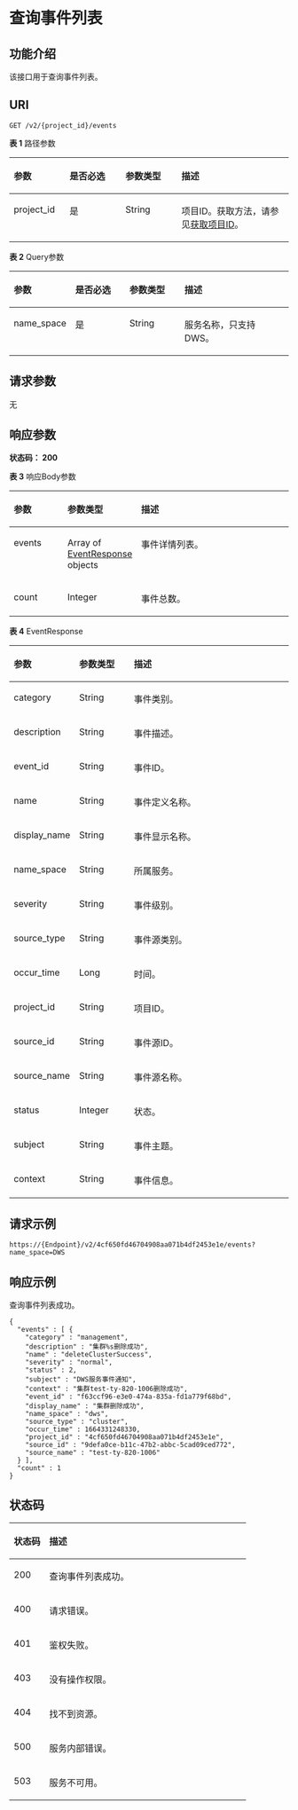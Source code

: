 # 查询事件列表<a name="ZH-CN_TOPIC_0000001437702065"></a>

## 功能介绍<a name="section1493910517219"></a>

该接口用于查询事件列表。

## URI<a name="section6949125162120"></a>

```
GET /v2/{project_id}/events
```

**表 1**  路径参数

<a name="table1396211522117"></a>
<table><thead align="left"><tr id="row19584511210"><th class="cellrowborder" valign="top" width="20%" id="mcps1.2.5.1.1"><p id="p6965185152110"><a name="p6965185152110"></a><a name="p6965185152110"></a>参数</p>
</th>
<th class="cellrowborder" valign="top" width="20%" id="mcps1.2.5.1.2"><p id="p5969556212"><a name="p5969556212"></a><a name="p5969556212"></a>是否必选</p>
</th>
<th class="cellrowborder" valign="top" width="20%" id="mcps1.2.5.1.3"><p id="p79749572116"><a name="p79749572116"></a><a name="p79749572116"></a>参数类型</p>
</th>
<th class="cellrowborder" valign="top" width="40%" id="mcps1.2.5.1.4"><p id="p1197815513215"><a name="p1197815513215"></a><a name="p1197815513215"></a>描述</p>
</th>
</tr>
</thead>
<tbody><tr id="row8958145132110"><td class="cellrowborder" valign="top" width="20%" headers="mcps1.2.5.1.1 "><p id="p598612517214"><a name="p598612517214"></a><a name="p598612517214"></a>project_id</p>
</td>
<td class="cellrowborder" valign="top" width="20%" headers="mcps1.2.5.1.2 "><p id="p199015192116"><a name="p199015192116"></a><a name="p199015192116"></a>是</p>
</td>
<td class="cellrowborder" valign="top" width="20%" headers="mcps1.2.5.1.3 "><p id="p179946516211"><a name="p179946516211"></a><a name="p179946516211"></a>String</p>
</td>
<td class="cellrowborder" valign="top" width="40%" headers="mcps1.2.5.1.4 "><p id="p10999125172110"><a name="p10999125172110"></a><a name="p10999125172110"></a>项目ID。获取方法，请参见<a href="获取项目ID.md">获取项目ID</a>。</p>
</td>
</tr>
</tbody>
</table>

**表 2**  Query参数

<a name="table1987642115"></a>
<table><thead align="left"><tr id="row123146162117"><th class="cellrowborder" valign="top" width="20%" id="mcps1.2.5.1.1"><p id="p7109622113"><a name="p7109622113"></a><a name="p7109622113"></a>参数</p>
</th>
<th class="cellrowborder" valign="top" width="20%" id="mcps1.2.5.1.2"><p id="p201566152117"><a name="p201566152117"></a><a name="p201566152117"></a>是否必选</p>
</th>
<th class="cellrowborder" valign="top" width="20%" id="mcps1.2.5.1.3"><p id="p4191267216"><a name="p4191267216"></a><a name="p4191267216"></a>参数类型</p>
</th>
<th class="cellrowborder" valign="top" width="40%" id="mcps1.2.5.1.4"><p id="p11236672117"><a name="p11236672117"></a><a name="p11236672117"></a>描述</p>
</th>
</tr>
</thead>
<tbody><tr id="row5414613217"><td class="cellrowborder" valign="top" width="20%" headers="mcps1.2.5.1.1 "><p id="p6277622112"><a name="p6277622112"></a><a name="p6277622112"></a>name_space</p>
</td>
<td class="cellrowborder" valign="top" width="20%" headers="mcps1.2.5.1.2 "><p id="p113116614218"><a name="p113116614218"></a><a name="p113116614218"></a>是</p>
</td>
<td class="cellrowborder" valign="top" width="20%" headers="mcps1.2.5.1.3 "><p id="p836206182110"><a name="p836206182110"></a><a name="p836206182110"></a>String</p>
</td>
<td class="cellrowborder" valign="top" width="40%" headers="mcps1.2.5.1.4 "><p id="p040269214"><a name="p040269214"></a><a name="p040269214"></a>服务名称，只支持DWS。</p>
</td>
</tr>
</tbody>
</table>

## 请求参数<a name="section444161211"></a>

无

## 响应参数<a name="section75406162110"></a>

**状态码： 200**

**表 3**  响应Body参数

<a name="zh-cn_topic_0000001387498524_response_ListEventResponse"></a>
<table><thead align="left"><tr id="row1961176142115"><th class="cellrowborder" valign="top" width="20%" id="mcps1.2.4.1.1"><p id="p17691615219"><a name="p17691615219"></a><a name="p17691615219"></a>参数</p>
</th>
<th class="cellrowborder" valign="top" width="20%" id="mcps1.2.4.1.2"><p id="p1274462217"><a name="p1274462217"></a><a name="p1274462217"></a>参数类型</p>
</th>
<th class="cellrowborder" valign="top" width="60%" id="mcps1.2.4.1.3"><p id="p5794610212"><a name="p5794610212"></a><a name="p5794610212"></a>描述</p>
</th>
</tr>
</thead>
<tbody><tr id="row1621369212"><td class="cellrowborder" valign="top" width="20%" headers="mcps1.2.4.1.1 "><p id="p148310682114"><a name="p148310682114"></a><a name="p148310682114"></a>events</p>
</td>
<td class="cellrowborder" valign="top" width="20%" headers="mcps1.2.4.1.2 "><p id="p288160215"><a name="p288160215"></a><a name="p288160215"></a>Array of <a href="#zh-cn_topic_0000001387498524_response_EventResponse">EventResponse</a> objects</p>
</td>
<td class="cellrowborder" valign="top" width="60%" headers="mcps1.2.4.1.3 "><p id="p129346122110"><a name="p129346122110"></a><a name="p129346122110"></a>事件详情列表。</p>
</td>
</tr>
<tr id="row2621468216"><td class="cellrowborder" valign="top" width="20%" headers="mcps1.2.4.1.1 "><p id="p59886172117"><a name="p59886172117"></a><a name="p59886172117"></a>count</p>
</td>
<td class="cellrowborder" valign="top" width="20%" headers="mcps1.2.4.1.2 "><p id="p1410346142119"><a name="p1410346142119"></a><a name="p1410346142119"></a>Integer</p>
</td>
<td class="cellrowborder" valign="top" width="60%" headers="mcps1.2.4.1.3 "><p id="p11087617218"><a name="p11087617218"></a><a name="p11087617218"></a>事件总数。</p>
</td>
</tr>
</tbody>
</table>

**表 4**  EventResponse

<a name="zh-cn_topic_0000001387498524_response_EventResponse"></a>
<table><thead align="left"><tr id="row211436142114"><th class="cellrowborder" valign="top" width="20%" id="mcps1.2.4.1.1"><p id="p2123136122112"><a name="p2123136122112"></a><a name="p2123136122112"></a>参数</p>
</th>
<th class="cellrowborder" valign="top" width="20%" id="mcps1.2.4.1.2"><p id="p1712815614210"><a name="p1712815614210"></a><a name="p1712815614210"></a>参数类型</p>
</th>
<th class="cellrowborder" valign="top" width="60%" id="mcps1.2.4.1.3"><p id="p8132116172117"><a name="p8132116172117"></a><a name="p8132116172117"></a>描述</p>
</th>
</tr>
</thead>
<tbody><tr id="row21141262215"><td class="cellrowborder" valign="top" width="20%" headers="mcps1.2.4.1.1 "><p id="p17137166172113"><a name="p17137166172113"></a><a name="p17137166172113"></a>category</p>
</td>
<td class="cellrowborder" valign="top" width="20%" headers="mcps1.2.4.1.2 "><p id="p1414116102119"><a name="p1414116102119"></a><a name="p1414116102119"></a>String</p>
</td>
<td class="cellrowborder" valign="top" width="60%" headers="mcps1.2.4.1.3 "><p id="p20145362213"><a name="p20145362213"></a><a name="p20145362213"></a>事件类别。</p>
</td>
</tr>
<tr id="row1011476102115"><td class="cellrowborder" valign="top" width="20%" headers="mcps1.2.4.1.1 "><p id="p19149268216"><a name="p19149268216"></a><a name="p19149268216"></a>description</p>
</td>
<td class="cellrowborder" valign="top" width="20%" headers="mcps1.2.4.1.2 "><p id="p81531062210"><a name="p81531062210"></a><a name="p81531062210"></a>String</p>
</td>
<td class="cellrowborder" valign="top" width="60%" headers="mcps1.2.4.1.3 "><p id="p131584622115"><a name="p131584622115"></a><a name="p131584622115"></a>事件描述。</p>
</td>
</tr>
<tr id="row61151863215"><td class="cellrowborder" valign="top" width="20%" headers="mcps1.2.4.1.1 "><p id="p17162106162114"><a name="p17162106162114"></a><a name="p17162106162114"></a>event_id</p>
</td>
<td class="cellrowborder" valign="top" width="20%" headers="mcps1.2.4.1.2 "><p id="p1167468217"><a name="p1167468217"></a><a name="p1167468217"></a>String</p>
</td>
<td class="cellrowborder" valign="top" width="60%" headers="mcps1.2.4.1.3 "><p id="p1917136172117"><a name="p1917136172117"></a><a name="p1917136172117"></a>事件ID。</p>
</td>
</tr>
<tr id="row11150652110"><td class="cellrowborder" valign="top" width="20%" headers="mcps1.2.4.1.1 "><p id="p617617618214"><a name="p617617618214"></a><a name="p617617618214"></a>name</p>
</td>
<td class="cellrowborder" valign="top" width="20%" headers="mcps1.2.4.1.2 "><p id="p918018652119"><a name="p918018652119"></a><a name="p918018652119"></a>String</p>
</td>
<td class="cellrowborder" valign="top" width="60%" headers="mcps1.2.4.1.3 "><p id="p718310612214"><a name="p718310612214"></a><a name="p718310612214"></a>事件定义名称。</p>
</td>
</tr>
<tr id="row9115869215"><td class="cellrowborder" valign="top" width="20%" headers="mcps1.2.4.1.1 "><p id="p1418813622115"><a name="p1418813622115"></a><a name="p1418813622115"></a>display_name</p>
</td>
<td class="cellrowborder" valign="top" width="20%" headers="mcps1.2.4.1.2 "><p id="p1019216642118"><a name="p1019216642118"></a><a name="p1019216642118"></a>String</p>
</td>
<td class="cellrowborder" valign="top" width="60%" headers="mcps1.2.4.1.3 "><p id="p7196463210"><a name="p7196463210"></a><a name="p7196463210"></a>事件显示名称。</p>
</td>
</tr>
<tr id="row191159617211"><td class="cellrowborder" valign="top" width="20%" headers="mcps1.2.4.1.1 "><p id="p1820110662119"><a name="p1820110662119"></a><a name="p1820110662119"></a>name_space</p>
</td>
<td class="cellrowborder" valign="top" width="20%" headers="mcps1.2.4.1.2 "><p id="p152058612110"><a name="p152058612110"></a><a name="p152058612110"></a>String</p>
</td>
<td class="cellrowborder" valign="top" width="60%" headers="mcps1.2.4.1.3 "><p id="p62096619213"><a name="p62096619213"></a><a name="p62096619213"></a>所属服务。</p>
</td>
</tr>
<tr id="row1311516611214"><td class="cellrowborder" valign="top" width="20%" headers="mcps1.2.4.1.1 "><p id="p521317692119"><a name="p521317692119"></a><a name="p521317692119"></a>severity</p>
</td>
<td class="cellrowborder" valign="top" width="20%" headers="mcps1.2.4.1.2 "><p id="p52187672111"><a name="p52187672111"></a><a name="p52187672111"></a>String</p>
</td>
<td class="cellrowborder" valign="top" width="60%" headers="mcps1.2.4.1.3 "><p id="p0222666214"><a name="p0222666214"></a><a name="p0222666214"></a>事件级别。</p>
</td>
</tr>
<tr id="row3116668214"><td class="cellrowborder" valign="top" width="20%" headers="mcps1.2.4.1.1 "><p id="p92270682117"><a name="p92270682117"></a><a name="p92270682117"></a>source_type</p>
</td>
<td class="cellrowborder" valign="top" width="20%" headers="mcps1.2.4.1.2 "><p id="p22319612217"><a name="p22319612217"></a><a name="p22319612217"></a>String</p>
</td>
<td class="cellrowborder" valign="top" width="60%" headers="mcps1.2.4.1.3 "><p id="p62354612216"><a name="p62354612216"></a><a name="p62354612216"></a>事件源类别。</p>
</td>
</tr>
<tr id="row6116361217"><td class="cellrowborder" valign="top" width="20%" headers="mcps1.2.4.1.1 "><p id="p42407642114"><a name="p42407642114"></a><a name="p42407642114"></a>occur_time</p>
</td>
<td class="cellrowborder" valign="top" width="20%" headers="mcps1.2.4.1.2 "><p id="p6244176142113"><a name="p6244176142113"></a><a name="p6244176142113"></a>Long</p>
</td>
<td class="cellrowborder" valign="top" width="60%" headers="mcps1.2.4.1.3 "><p id="p1248196192116"><a name="p1248196192116"></a><a name="p1248196192116"></a>时间。</p>
</td>
</tr>
<tr id="row011613682117"><td class="cellrowborder" valign="top" width="20%" headers="mcps1.2.4.1.1 "><p id="p13252156152112"><a name="p13252156152112"></a><a name="p13252156152112"></a>project_id</p>
</td>
<td class="cellrowborder" valign="top" width="20%" headers="mcps1.2.4.1.2 "><p id="p825615652110"><a name="p825615652110"></a><a name="p825615652110"></a>String</p>
</td>
<td class="cellrowborder" valign="top" width="60%" headers="mcps1.2.4.1.3 "><p id="p82608612119"><a name="p82608612119"></a><a name="p82608612119"></a>项目ID。</p>
</td>
</tr>
<tr id="row101165616219"><td class="cellrowborder" valign="top" width="20%" headers="mcps1.2.4.1.1 "><p id="p122641632111"><a name="p122641632111"></a><a name="p122641632111"></a>source_id</p>
</td>
<td class="cellrowborder" valign="top" width="20%" headers="mcps1.2.4.1.2 "><p id="p9269265219"><a name="p9269265219"></a><a name="p9269265219"></a>String</p>
</td>
<td class="cellrowborder" valign="top" width="60%" headers="mcps1.2.4.1.3 "><p id="p727316662117"><a name="p727316662117"></a><a name="p727316662117"></a>事件源ID。</p>
</td>
</tr>
<tr id="row13116662210"><td class="cellrowborder" valign="top" width="20%" headers="mcps1.2.4.1.1 "><p id="p6277186152115"><a name="p6277186152115"></a><a name="p6277186152115"></a>source_name</p>
</td>
<td class="cellrowborder" valign="top" width="20%" headers="mcps1.2.4.1.2 "><p id="p18281126192113"><a name="p18281126192113"></a><a name="p18281126192113"></a>String</p>
</td>
<td class="cellrowborder" valign="top" width="60%" headers="mcps1.2.4.1.3 "><p id="p1628616102112"><a name="p1628616102112"></a><a name="p1628616102112"></a>事件源名称。</p>
</td>
</tr>
<tr id="row711716632110"><td class="cellrowborder" valign="top" width="20%" headers="mcps1.2.4.1.1 "><p id="p152922622112"><a name="p152922622112"></a><a name="p152922622112"></a>status</p>
</td>
<td class="cellrowborder" valign="top" width="20%" headers="mcps1.2.4.1.2 "><p id="p18297136112118"><a name="p18297136112118"></a><a name="p18297136112118"></a>Integer</p>
</td>
<td class="cellrowborder" valign="top" width="60%" headers="mcps1.2.4.1.3 "><p id="p133013662112"><a name="p133013662112"></a><a name="p133013662112"></a>状态。</p>
</td>
</tr>
<tr id="row6117061217"><td class="cellrowborder" valign="top" width="20%" headers="mcps1.2.4.1.1 "><p id="p183055672116"><a name="p183055672116"></a><a name="p183055672116"></a>subject</p>
</td>
<td class="cellrowborder" valign="top" width="20%" headers="mcps1.2.4.1.2 "><p id="p03101565213"><a name="p03101565213"></a><a name="p03101565213"></a>String</p>
</td>
<td class="cellrowborder" valign="top" width="60%" headers="mcps1.2.4.1.3 "><p id="p331419662112"><a name="p331419662112"></a><a name="p331419662112"></a>事件主题。</p>
</td>
</tr>
<tr id="row011726122119"><td class="cellrowborder" valign="top" width="20%" headers="mcps1.2.4.1.1 "><p id="p93180619213"><a name="p93180619213"></a><a name="p93180619213"></a>context</p>
</td>
<td class="cellrowborder" valign="top" width="20%" headers="mcps1.2.4.1.2 "><p id="p1632211642114"><a name="p1632211642114"></a><a name="p1632211642114"></a>String</p>
</td>
<td class="cellrowborder" valign="top" width="60%" headers="mcps1.2.4.1.3 "><p id="p1332716652117"><a name="p1332716652117"></a><a name="p1332716652117"></a>事件信息。</p>
</td>
</tr>
</tbody>
</table>

## 请求示例<a name="section833213662111"></a>

```
https://{Endpoint}/v2/4cf650fd46704908aa071b4df2453e1e/events?name_space=DWS
```

## 响应示例<a name="section84307617218"></a>

查询事件列表成功。

```
{
  "events" : [ {
    "category" : "management",
    "description" : "集群%s删除成功",
    "name" : "deleteClusterSuccess",
    "severity" : "normal",
    "status" : 2,
    "subject" : "DWS服务事件通知",
    "context" : "集群test-ty-820-1006删除成功",
    "event_id" : "f63ccf96-e3e0-474a-835a-fd1a779f68bd",
    "display_name" : "集群删除成功",
    "name_space" : "dws",
    "source_type" : "cluster",
    "occur_time" : 1664331248330,
    "project_id" : "4cf650fd46704908aa071b4df2453e1e",
    "source_id" : "9defa0ce-b11c-47b2-abbc-5cad09ced772",
    "source_name" : "test-ty-820-1006"
  } ],
  "count" : 1
}
```

## 状态码<a name="section2439864215"></a>

<a name="zh-cn_topic_0000001387498524_status_code"></a>
<table><thead align="left"><tr id="row1744496162117"><th class="cellrowborder" valign="top" width="15%" id="mcps1.1.3.1.1"><p id="p844866202110"><a name="p844866202110"></a><a name="p844866202110"></a>状态码</p>
</th>
<th class="cellrowborder" valign="top" width="85%" id="mcps1.1.3.1.2"><p id="p04531622114"><a name="p04531622114"></a><a name="p04531622114"></a>描述</p>
</th>
</tr>
</thead>
<tbody><tr id="row344446182117"><td class="cellrowborder" valign="top" width="15%" headers="mcps1.1.3.1.1 "><p id="p154583622117"><a name="p154583622117"></a><a name="p154583622117"></a>200</p>
</td>
<td class="cellrowborder" valign="top" width="85%" headers="mcps1.1.3.1.2 "><p id="p1346117618217"><a name="p1346117618217"></a><a name="p1346117618217"></a>查询事件列表成功。</p>
</td>
</tr>
<tr id="row17973124811812"><td class="cellrowborder" valign="top" width="15%" headers="mcps1.1.3.1.1 "><p id="p39733486180"><a name="p39733486180"></a><a name="p39733486180"></a>400</p>
</td>
<td class="cellrowborder" valign="top" width="85%" headers="mcps1.1.3.1.2 "><p id="p119731148121816"><a name="p119731148121816"></a><a name="p119731148121816"></a>请求错误。</p>
</td>
</tr>
<tr id="row125441052131816"><td class="cellrowborder" valign="top" width="15%" headers="mcps1.1.3.1.1 "><p id="p7545205291817"><a name="p7545205291817"></a><a name="p7545205291817"></a>401</p>
</td>
<td class="cellrowborder" valign="top" width="85%" headers="mcps1.1.3.1.2 "><p id="p9545105281820"><a name="p9545105281820"></a><a name="p9545105281820"></a>鉴权失败。</p>
</td>
</tr>
<tr id="row5451056171810"><td class="cellrowborder" valign="top" width="15%" headers="mcps1.1.3.1.1 "><p id="p12452105615188"><a name="p12452105615188"></a><a name="p12452105615188"></a>403</p>
</td>
<td class="cellrowborder" valign="top" width="85%" headers="mcps1.1.3.1.2 "><p id="p144521456111810"><a name="p144521456111810"></a><a name="p144521456111810"></a>没有操作权限。</p>
</td>
</tr>
<tr id="row17691105910185"><td class="cellrowborder" valign="top" width="15%" headers="mcps1.1.3.1.1 "><p id="p1869185961815"><a name="p1869185961815"></a><a name="p1869185961815"></a>404</p>
</td>
<td class="cellrowborder" valign="top" width="85%" headers="mcps1.1.3.1.2 "><p id="p1569114595181"><a name="p1569114595181"></a><a name="p1569114595181"></a>找不到资源。</p>
</td>
</tr>
<tr id="row8928153171919"><td class="cellrowborder" valign="top" width="15%" headers="mcps1.1.3.1.1 "><p id="p11928133181919"><a name="p11928133181919"></a><a name="p11928133181919"></a>500</p>
</td>
<td class="cellrowborder" valign="top" width="85%" headers="mcps1.1.3.1.2 "><p id="p3928123191918"><a name="p3928123191918"></a><a name="p3928123191918"></a>服务内部错误。</p>
</td>
</tr>
<tr id="row1796914641910"><td class="cellrowborder" valign="top" width="15%" headers="mcps1.1.3.1.1 "><p id="p179697631915"><a name="p179697631915"></a><a name="p179697631915"></a>503</p>
</td>
<td class="cellrowborder" valign="top" width="85%" headers="mcps1.1.3.1.2 "><p id="p12969146161911"><a name="p12969146161911"></a><a name="p12969146161911"></a>服务不可用。</p>
</td>
</tr>
</tbody>
</table>

